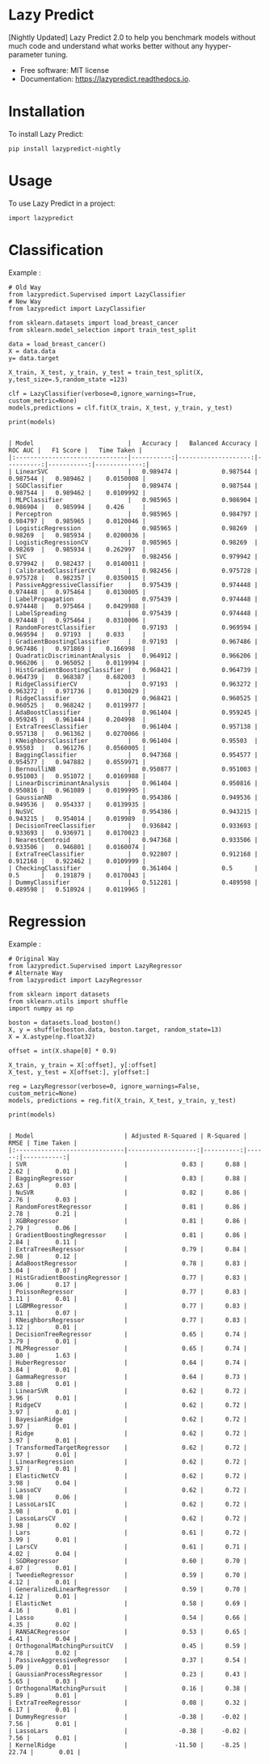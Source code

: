 # Lazy Predict

[Nightly Updated] Lazy Predict 2.0 to help you benchmark models without much code and understand what works better without any hyyper-parameter tuning.

-   Free software: MIT license
-   Documentation: <https://lazypredict.readthedocs.io>.

# Installation

To install Lazy Predict:

    pip install lazypredict-nightly

# Usage

To use Lazy Predict in a project:

    import lazypredict

# Classification

Example :

    # Old Way
    from lazypredict.Supervised import LazyClassifier
    # New Way
    from lazypredict import LazyClassifier

    from sklearn.datasets import load_breast_cancer
    from sklearn.model_selection import train_test_split

    data = load_breast_cancer()
    X = data.data
    y= data.target

    X_train, X_test, y_train, y_test = train_test_split(X, y,test_size=.5,random_state =123)

    clf = LazyClassifier(verbose=0,ignore_warnings=True, custom_metric=None)
    models,predictions = clf.fit(X_train, X_test, y_train, y_test)

    print(models)


    | Model                          |   Accuracy |   Balanced Accuracy |   ROC AUC |   F1 Score |   Time Taken |
    |:-------------------------------|-----------:|--------------------:|----------:|-----------:|-------------:|
    | LinearSVC                      |   0.989474 |            0.987544 |  0.987544 |   0.989462 |    0.0150008 |
    | SGDClassifier                  |   0.989474 |            0.987544 |  0.987544 |   0.989462 |    0.0109992 |
    | MLPClassifier                  |   0.985965 |            0.986904 |  0.986904 |   0.985994 |    0.426     |
    | Perceptron                     |   0.985965 |            0.984797 |  0.984797 |   0.985965 |    0.0120046 |
    | LogisticRegression             |   0.985965 |            0.98269  |  0.98269  |   0.985934 |    0.0200036 |
    | LogisticRegressionCV           |   0.985965 |            0.98269  |  0.98269  |   0.985934 |    0.262997  |
    | SVC                            |   0.982456 |            0.979942 |  0.979942 |   0.982437 |    0.0140011 |
    | CalibratedClassifierCV         |   0.982456 |            0.975728 |  0.975728 |   0.982357 |    0.0350015 |
    | PassiveAggressiveClassifier    |   0.975439 |            0.974448 |  0.974448 |   0.975464 |    0.0130005 |
    | LabelPropagation               |   0.975439 |            0.974448 |  0.974448 |   0.975464 |    0.0429988 |
    | LabelSpreading                 |   0.975439 |            0.974448 |  0.974448 |   0.975464 |    0.0310006 |
    | RandomForestClassifier         |   0.97193  |            0.969594 |  0.969594 |   0.97193  |    0.033     |
    | GradientBoostingClassifier     |   0.97193  |            0.967486 |  0.967486 |   0.971869 |    0.166998  |
    | QuadraticDiscriminantAnalysis  |   0.964912 |            0.966206 |  0.966206 |   0.965052 |    0.0119994 |
    | HistGradientBoostingClassifier |   0.968421 |            0.964739 |  0.964739 |   0.968387 |    0.682003  |
    | RidgeClassifierCV              |   0.97193  |            0.963272 |  0.963272 |   0.971736 |    0.0130029 |
    | RidgeClassifier                |   0.968421 |            0.960525 |  0.960525 |   0.968242 |    0.0119977 |
    | AdaBoostClassifier             |   0.961404 |            0.959245 |  0.959245 |   0.961444 |    0.204998  |
    | ExtraTreesClassifier           |   0.961404 |            0.957138 |  0.957138 |   0.961362 |    0.0270066 |
    | KNeighborsClassifier           |   0.961404 |            0.95503  |  0.95503  |   0.961276 |    0.0560005 |
    | BaggingClassifier              |   0.947368 |            0.954577 |  0.954577 |   0.947882 |    0.0559971 |
    | BernoulliNB                    |   0.950877 |            0.951003 |  0.951003 |   0.951072 |    0.0169988 |
    | LinearDiscriminantAnalysis     |   0.961404 |            0.950816 |  0.950816 |   0.961089 |    0.0199995 |
    | GaussianNB                     |   0.954386 |            0.949536 |  0.949536 |   0.954337 |    0.0139935 |
    | NuSVC                          |   0.954386 |            0.943215 |  0.943215 |   0.954014 |    0.019989  |
    | DecisionTreeClassifier         |   0.936842 |            0.933693 |  0.933693 |   0.936971 |    0.0170023 |
    | NearestCentroid                |   0.947368 |            0.933506 |  0.933506 |   0.946801 |    0.0160074 |
    | ExtraTreeClassifier            |   0.922807 |            0.912168 |  0.912168 |   0.922462 |    0.0109999 |
    | CheckingClassifier             |   0.361404 |            0.5      |  0.5      |   0.191879 |    0.0170043 |
    | DummyClassifier                |   0.512281 |            0.489598 |  0.489598 |   0.518924 |    0.0119965 |

# Regression

Example :

    # Original Way
    from lazypredict.Supervised import LazyRegressor
    # Alternate Way
    from lazypredict import LazyRegressor

    from sklearn import datasets
    from sklearn.utils import shuffle
    import numpy as np

    boston = datasets.load_boston()
    X, y = shuffle(boston.data, boston.target, random_state=13)
    X = X.astype(np.float32)

    offset = int(X.shape[0] * 0.9)

    X_train, y_train = X[:offset], y[:offset]
    X_test, y_test = X[offset:], y[offset:]

    reg = LazyRegressor(verbose=0, ignore_warnings=False, custom_metric=None)
    models, predictions = reg.fit(X_train, X_test, y_train, y_test)

    print(models)


    | Model                         | Adjusted R-Squared | R-Squared |  RMSE | Time Taken |
    |:------------------------------|-------------------:|----------:|------:|-----------:|
    | SVR                           |               0.83 |      0.88 |  2.62 |       0.01 |
    | BaggingRegressor              |               0.83 |      0.88 |  2.63 |       0.03 |
    | NuSVR                         |               0.82 |      0.86 |  2.76 |       0.03 |
    | RandomForestRegressor         |               0.81 |      0.86 |  2.78 |       0.21 |
    | XGBRegressor                  |               0.81 |      0.86 |  2.79 |       0.06 |
    | GradientBoostingRegressor     |               0.81 |      0.86 |  2.84 |       0.11 |
    | ExtraTreesRegressor           |               0.79 |      0.84 |  2.98 |       0.12 |
    | AdaBoostRegressor             |               0.78 |      0.83 |  3.04 |       0.07 |
    | HistGradientBoostingRegressor |               0.77 |      0.83 |  3.06 |       0.17 |
    | PoissonRegressor              |               0.77 |      0.83 |  3.11 |       0.01 |
    | LGBMRegressor                 |               0.77 |      0.83 |  3.11 |       0.07 |
    | KNeighborsRegressor           |               0.77 |      0.83 |  3.12 |       0.01 |
    | DecisionTreeRegressor         |               0.65 |      0.74 |  3.79 |       0.01 |
    | MLPRegressor                  |               0.65 |      0.74 |  3.80 |       1.63 |
    | HuberRegressor                |               0.64 |      0.74 |  3.84 |       0.01 |
    | GammaRegressor                |               0.64 |      0.73 |  3.88 |       0.01 |
    | LinearSVR                     |               0.62 |      0.72 |  3.96 |       0.01 |
    | RidgeCV                       |               0.62 |      0.72 |  3.97 |       0.01 |
    | BayesianRidge                 |               0.62 |      0.72 |  3.97 |       0.01 |
    | Ridge                         |               0.62 |      0.72 |  3.97 |       0.01 |
    | TransformedTargetRegressor    |               0.62 |      0.72 |  3.97 |       0.01 |
    | LinearRegression              |               0.62 |      0.72 |  3.97 |       0.01 |
    | ElasticNetCV                  |               0.62 |      0.72 |  3.98 |       0.04 |
    | LassoCV                       |               0.62 |      0.72 |  3.98 |       0.06 |
    | LassoLarsIC                   |               0.62 |      0.72 |  3.98 |       0.01 |
    | LassoLarsCV                   |               0.62 |      0.72 |  3.98 |       0.02 |
    | Lars                          |               0.61 |      0.72 |  3.99 |       0.01 |
    | LarsCV                        |               0.61 |      0.71 |  4.02 |       0.04 |
    | SGDRegressor                  |               0.60 |      0.70 |  4.07 |       0.01 |
    | TweedieRegressor              |               0.59 |      0.70 |  4.12 |       0.01 |
    | GeneralizedLinearRegressor    |               0.59 |      0.70 |  4.12 |       0.01 |
    | ElasticNet                    |               0.58 |      0.69 |  4.16 |       0.01 |
    | Lasso                         |               0.54 |      0.66 |  4.35 |       0.02 |
    | RANSACRegressor               |               0.53 |      0.65 |  4.41 |       0.04 |
    | OrthogonalMatchingPursuitCV   |               0.45 |      0.59 |  4.78 |       0.02 |
    | PassiveAggressiveRegressor    |               0.37 |      0.54 |  5.09 |       0.01 |
    | GaussianProcessRegressor      |               0.23 |      0.43 |  5.65 |       0.03 |
    | OrthogonalMatchingPursuit     |               0.16 |      0.38 |  5.89 |       0.01 |
    | ExtraTreeRegressor            |               0.08 |      0.32 |  6.17 |       0.01 |
    | DummyRegressor                |              -0.38 |     -0.02 |  7.56 |       0.01 |
    | LassoLars                     |              -0.38 |     -0.02 |  7.56 |       0.01 |
    | KernelRidge                   |             -11.50 |     -8.25 | 22.74 |       0.01 |



